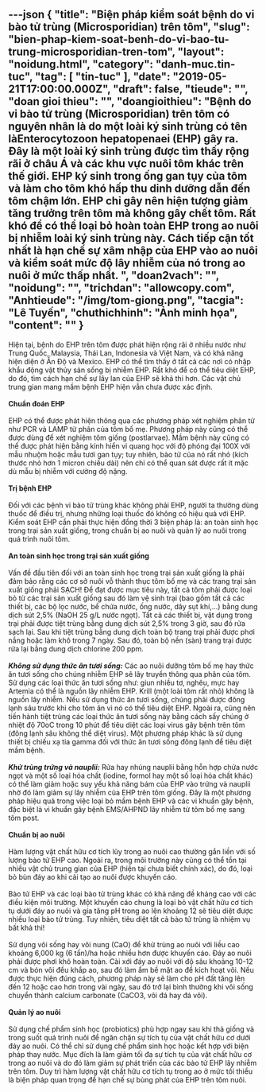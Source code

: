 ---json
{
    "title": "Biện pháp kiểm soát bệnh do vi bào tử trùng (Microsporidian) trên tôm",
    "slug": "bien-phap-kiem-soat-benh-do-vi-bao-tu-trung-microsporidian-tren-tom",
    "layout": "noidung.html",
    "category": "danh-muc.tin-tuc",
    "tag": [
        "tin-tuc"
    ],
    "date": "2019-05-21T17:00:00.000Z",
    "draft": false,
    "tieude": "",
    "doan gioi thieu": "",
    "doangioithieu": "Bệnh do vi bào tử trùng (Microsporidian) trên tôm có nguyên nhân là do một loài ký sinh trùng có tên làEnterocytozoon hepatopenaei (EHP) gây ra. Đây là một loài ký sinh trùng được tìm thấy rộng rãi ở châu Á và các khu vực nuôi tôm khác trên thế giới. EHP ký sinh trong ống gan tụy của tôm và làm cho tôm khó hấp thu dinh dưỡng dẫn đến tôm chậm lớn. EHP chỉ gây nên hiện tượng giảm tăng trưởng trên tôm mà không gây chết tôm. Rất khó để có thể loại bỏ hoàn toàn EHP trong ao nuôi bị nhiễm loài ký sinh trùng này. Cách tiếp cận tốt nhất là hạn chế sự xâm nhập của EHP vào ao nuôi và kiểm soát mức độ lây nhiễm của nó trong ao nuôi ở mức thấp nhất.  ",
    "doan2vach": "",
    "noidung": "",
    "trichdan": "allowcopy.com",
    "Anhtieude": "/img/tom-giong.png",
    "tacgia": "Lê Tuyến",
    "chuthichhinh": "Ảnh minh họa",
    "__content__": ""
}
---
<p>Hiện tại, bệnh do EHP tr&ecirc;n t&ocirc;m được ph&aacute;t hiện rộng r&atilde;i ở nhiều nước như Trung Quốc, Malaysia, Th&aacute;i Lan, Indonesia v&agrave; Việt Nam, v&agrave; c&oacute; khả năng hiện diện ở Ấn Độ v&agrave; Mexico. EHP c&oacute; thể t&igrave;m thấy ở tất cả c&aacute;c nơi c&oacute; nhập khẩu động vật thủy sản sống bị nhiễm EHP. Rất kh&oacute; để c&oacute; thể ti&ecirc;u diệt EHP, do đ&oacute;, t&igrave;m c&aacute;ch hạn chế sự l&acirc;y lan của EHP sẽ khả thi hơn. C&aacute;c vật chủ trung gian mang mầm bệnh EHP hiện vẫn chưa được x&aacute;c định.<br />
<br />
<strong>Chuẩn đo&aacute;n EHP</strong><br />
<br />
EHP c&oacute; thể được ph&aacute;t hiện th&ocirc;ng qua c&aacute;c phương ph&aacute;p x&eacute;t nghiệm ph&acirc;n tử như PCR v&agrave; LAMP từ ph&acirc;n của t&ocirc;m bố mẹ. Phương ph&aacute;p n&agrave;y cũng c&oacute; thể được d&ugrave;ng để x&eacute;t nghiệm t&ocirc;m giống (postlarvae). Mầm bệnh n&agrave;y cũng c&oacute; thể được ph&aacute;t hiện bằng k&iacute;nh hiển vi quang học với độ ph&oacute;ng đại 100X với mẫu nhuộm hoặc mẫu tươi gan tụy; tuy nhi&ecirc;n, b&agrave;o tử của n&oacute; rất nhỏ (k&iacute;ch thước nhỏ hơn 1 micron chiều d&agrave;i) n&ecirc;n chỉ c&oacute; thể quan s&aacute;t được rất &iacute;t mặc d&ugrave; mẫu bị nhiễm với cường độ nặng.&nbsp;<br />
<br />
<strong>Trị bệnh EHP</strong><br />
<br />
Đối với c&aacute;c bệnh vi b&agrave;o tử tr&ugrave;ng kh&aacute;c kh&ocirc;ng phải EHP, người ta thường d&ugrave;ng thuốc để điều trị, nhưng những loại thuốc đ&oacute; kh&ocirc;ng c&oacute; hiệu quả với EHP. Kiểm so&aacute;t EHP cần phải thực hiện đồng thời 3 biện ph&aacute;p l&agrave;: an to&agrave;n sinh học trong trại sản xuất giống, trong chuẩn bị ao nu&ocirc;i v&agrave; quản l&yacute; ao nu&ocirc;i trong qu&aacute; tr&igrave;nh nu&ocirc;i t&ocirc;m.<br />
<br />
<strong>An to&agrave;n sinh học trong trại sản xuất giống</strong><br />
<br />
Vấn đề đầu ti&ecirc;n đối với an to&agrave;n sinh học trong trại sản xuất giống l&agrave; phải đảm bảo rằng c&aacute;c cơ sở nu&ocirc;i vỗ th&agrave;nh thục t&ocirc;m bố mẹ v&agrave; c&aacute;c trang trại sản xuất giống phải SẠCH! Để đạt được mục ti&ecirc;u n&agrave;y, tất cả t&ocirc;m phải được loại bỏ từ c&aacute;c trại sản xuất giống sau đ&oacute; l&agrave;m vệ sinh trại (bao gồm tất cả c&aacute;c thiết bị, c&aacute;c bộ lọc nước, bể chứa nước, ống nước, d&acirc;y sụt kh&iacute;,...) bằng dung dịch s&uacute;t 2,5% (NaOH 25 g/L nước ngọt). Tất cả c&aacute;c thiết bị, vật dụng trong trại phải được tiệt tr&ugrave;ng bằng dung dịch s&uacute;t 2,5% trong 3 giờ, sau đ&oacute; rửa sạch lại. Sau khi tiệt tr&ugrave;ng bằng dung dịch to&agrave;n bộ trang trại phải được phơi nắng hoặc l&agrave;m kh&ocirc; trong 7 ng&agrave;y. Sau đ&oacute;, to&agrave;n bộ nền (s&agrave;n) trang trại được rửa lại bằng dung dịch chlorine 200 ppm.<br />
<br />
<em><strong>Kh&ocirc;ng sử dụng thức ăn tươi sống</strong></em><strong><em>:</em></strong>&nbsp;C&aacute;c ao nu&ocirc;i dưỡng t&ocirc;m bố mẹ hay thức ăn tươi sống cho ch&uacute;ng nhiễm EHP sẽ l&acirc;y truyền th&ocirc;ng qua ph&acirc;n của t&ocirc;m. Sử dụng c&aacute;c loại thức ăn tươi sống như: giun nhiều tơ, ngh&ecirc;u, mực hay Artemia c&oacute; thể l&agrave; nguồn l&acirc;y nhiễm EHP. Krill (một lo&agrave;i t&ocirc;m rất nhỏ) kh&ocirc;ng l&agrave; nguồn l&acirc;y nhiễm. Nếu sử dụng thức ăn tươi sống, ch&uacute;ng phải được đ&ocirc;ng lạnh s&acirc;u trước khi cho t&ocirc;m ăn v&igrave; n&oacute; c&oacute; thể ti&ecirc;u diệt EHP. Ngo&agrave;i ra, cũng n&ecirc;n tiến h&agrave;nh tiệt tr&ugrave;ng c&aacute;c loại thức ăn tươi sống n&agrave;y bằng c&aacute;ch sấy ch&uacute;ng ở nhiệt độ 70oC trong 10 ph&uacute;t để ti&ecirc;u diệt c&aacute;c loại virus g&acirc;y bệnh tr&ecirc;n t&ocirc;m (đ&ocirc;ng lạnh s&acirc;u kh&ocirc;ng thể diệt virus). Một phương ph&aacute;p kh&aacute;c l&agrave; sử dụng thiết bị chiếu xạ tia gamma đối với thức ăn tươi sống đ&ocirc;ng lạnh để ti&ecirc;u diệt mầm bệnh.&nbsp;<br />
<br />
<em><strong>Khử tr&ugrave;ng trứng v&agrave; nauplii:</strong></em>&nbsp;Rửa hay nh&uacute;ng nauplii bằng hỗn hợp chứa nước ngọt v&agrave; một số loại h&oacute;a chất (iodine, formol hay một số loại h&oacute;a chất kh&aacute;c) c&oacute; thể l&agrave;m giảm hoặc suy yếu khả năng b&aacute;m của EHP v&agrave;o trứng v&agrave; nauplii nhờ đ&oacute; l&agrave;m giảm sự l&acirc;y nhiễm của EHP tr&ecirc;n t&ocirc;m giống. Đ&acirc;y l&agrave; một phương ph&aacute;p hiệu quả trong việc loại bỏ mầm bệnh EHP v&agrave; c&aacute;c vi khuẩn g&acirc;y bệnh, đặc biệt l&agrave; vi khuẩn g&acirc;y bệnh EMS/AHPND l&acirc;y nhiễm từ t&ocirc;m bố mẹ sang t&ocirc;m post.&nbsp;<br />
<br />
<strong>Chuẩn bị ao nu&ocirc;i</strong><br />
<br />
H&agrave;m lượng vật chất hữu cơ t&iacute;ch lũy trong ao nu&ocirc;i cao thường gắn liền với số lượng b&agrave;o tử EHP cao. Ngo&agrave;i ra, trong m&ocirc;i trường n&agrave;y cũng c&oacute; thể tồn tại nhiều vật chủ trung gian của EHP (hiện tại chưa biết ch&iacute;nh x&aacute;c), do đ&oacute;, loại bỏ b&ugrave;n đ&aacute;y ao khi cải tạo ao nu&ocirc;i được khuyến c&aacute;o.<br />
<br />
B&agrave;o tử EHP v&agrave; c&aacute;c loại b&agrave;o tử tr&ugrave;ng kh&aacute;c c&oacute; khả năng đề kh&aacute;ng cao với c&aacute;c điều kiện m&ocirc;i trường. Một khuyến c&aacute;o chung l&agrave; loại bỏ vật chất hữu cơ t&iacute;ch tụ dưới đ&aacute;y ao nu&ocirc;i v&agrave; gia tăng pH trong ao l&ecirc;n khoảng 12 sẽ ti&ecirc;u diệt được nhiều loại b&agrave;o tử tr&ugrave;ng. Tuy nhi&ecirc;n, ti&ecirc;u diệt tất cả b&agrave;o tử tr&ugrave;ng l&agrave; nhiệm vụ bất khả thi!&nbsp;<br />
<br />
Sử dụng v&ocirc;i sống hay v&ocirc;i nung (CaO) để khử tr&ugrave;ng ao nu&ocirc;i với liều cao khoảng 6,000 kg (6 tấn)/ha hoặc nhiều hơn được khuyến c&aacute;o. Đ&aacute;y ao nu&ocirc;i phải được phơi kh&ocirc; ho&agrave;n to&agrave;n. C&agrave;i xới đ&aacute;y ao nu&ocirc;i với độ s&acirc;u khoảng 10-12 cm v&agrave; b&oacute;n v&ocirc;i đều khắp ao, sau đ&oacute; l&agrave;m ẩm bề mặt ao để k&iacute;ch hoạt v&ocirc;i. Nếu được thực hiện đ&uacute;ng c&aacute;ch, phương ph&aacute;p n&agrave;y sẽ l&agrave;m cho pH đất tăng l&ecirc;n đến 12 hoặc cao hơn trong v&agrave;i ng&agrave;y, sau đ&oacute; trở lại b&igrave;nh thường khi v&ocirc;i sống chuyển th&agrave;nh calcium carbonate (CaCO3, v&ocirc;i đ&aacute; hay đ&aacute; v&ocirc;i).&nbsp;<br />
<br />
<strong>Quản l&yacute; ao nu&ocirc;i</strong><br />
<br />
Sử dụng chế phẩm sinh học (probiotics) ph&ugrave; hợp ngay sau khi thả giống v&agrave; trong suốt qu&aacute; tr&igrave;nh nu&ocirc;i để ngăn chặn sự t&iacute;ch tụ của vật chất hữu cơ dưới đ&aacute;y ao nu&ocirc;i. C&oacute; thể chỉ sử dụng chế phẩm sinh học hoặc kết hợp với biện ph&aacute;p thay nước. Mục đ&iacute;ch l&agrave; l&agrave;m giảm tối đa sự t&iacute;ch tụ của vật chất hữu cơ trong ao nu&ocirc;i v&agrave; do đ&oacute; l&agrave;m giảm sự ph&aacute;t triển của c&aacute;c b&agrave;o tử EHP l&acirc;y nhiễm tr&ecirc;n t&ocirc;m. Duy tr&igrave; h&agrave;m lượng vật chất hữu cơ t&iacute;ch tụ trong ao ở mức tối thiểu l&agrave; biện ph&aacute;p quan trọng để hạn chế sự b&ugrave;ng ph&aacute;t của EHP tr&ecirc;n t&ocirc;m nu&ocirc;i.&nbsp;</p>
